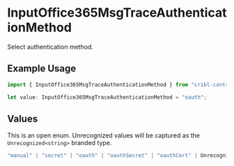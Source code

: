 # InputOffice365MsgTraceAuthenticationMethod

Select authentication method.

## Example Usage

```typescript
import { InputOffice365MsgTraceAuthenticationMethod } from "cribl-control-plane/models/operations";

let value: InputOffice365MsgTraceAuthenticationMethod = "oauth";
```

## Values

This is an open enum. Unrecognized values will be captured as the `Unrecognized<string>` branded type.

```typescript
"manual" | "secret" | "oauth" | "oauthSecret" | "oauthCert" | Unrecognized<string>
```
